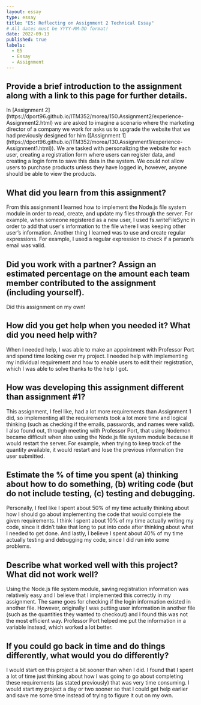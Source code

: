 ```yaml
---
layout: essay
type: essay
title: "E5: Reflecting on Assignment 2 Technical Essay"
# All dates must be YYYY-MM-DD format!
date: 2022-09-13
published: true
labels:
  - E5
  - Essay
  - Assignment
---
```


<h2>Provide a brief introduction to the assignment along with a link to this page for further details.</h2>
In [Assignment 2](https://dport96.github.io/ITM352/morea/150.Assignment2/experience-Assignment2.html) we are asked to imagine a scenario where the marketing director of a company we work for asks us to upgrade the website that we had previously designed for him ([Assignment 1](https://dport96.github.io/ITM352/morea/130.Assignment1/experience-Assignment1.html)). We are tasked with personalizing the website for each user, creating a registration form where users can register data, and creating a login form to save this data in the system. We could not allow users to purchase products unless they have logged in, however, anyone should be able to view the products.<br>

<h2>What did you learn from this assignment?</h2>
From this assignment I learned how to implement the Node.js file system module in order to read, create, and update my files through the server. For example, when someone registered as a new user, I used fs.writeFileSync in order to add that user's information to the file where I was keeping other user’s information. Another thing I learned was to use and create regular expressions. For example, I used a regular expression to check if a person’s email was valid.<br>
  
<h2>Did you work with a partner? Assign an estimated percentage on the amount each team member contributed to the assignment (including yourself).</h2>
Did this assignment on my own!<br>
  
<h2>How did you get help when you needed it? What did you need help with?</h2>
When I needed help, I was able to make an appointment with Professor Port and spend time looking over my project. I needed help with implementing my individual requirement and how to enable users to edit their registration, which I was able to solve thanks to the help I got.<br>
  
<h2>How was developing this assignment different than assignment #1?</h2>
This assignment, I feel like, had a lot more requirements than Assignment 1 did, so implementing all the requirements took a lot more time and logical thinking (such as checking if the emails, passwords, and names were valid). I also found out, through meeting with Professor Port, that using Nodemon became difficult when also using the Node.js file system module because it would restart the server. For example, when trying to keep track of the quantity available, it would restart and lose the previous information the user submitted.<br>
  
<h2>Estimate the % of time you spent (a) thinking about how to do something, (b) writing code (but do not include testing, (c) testing and debugging.</h2>
Personally, I feel like I spent about 50% of my time actually thinking about how I should go about implementing the code that would complete the given requirements. I think I spent about 10% of my time actually writing my code, since it didn’t take that long to put into code after thinking about what I needed to get done. And lastly, I believe I spent about 40% of my time actually testing and debugging my code, since I did run into some problems.<br>
  
<h2>Describe what worked well with this project? What did not work well?</h2>
Using the Node.js file system module, saving registration information was relatively easy and I believe that I implemented this correctly in my assignment. The same goes for checking if the login information existed in another file. However, originally I was putting user information in another file (such as the quantities they wanted to checkout) and I found this was not the most efficient way. Professor Port helped me put the information in a variable instead, which worked a lot better.<br>

<h2>If you could go back in time and do things differently, what would you do differently?</h2>
I would start on this project a bit sooner than when I did. I found that I spent a lot of time just thinking about how I was going to go about completing these requirements (as stated previously) that was very time consuming. I would start my project a day or two sooner so that I could get help earlier and save me some time instead of trying to figure it out on my own.<br>
